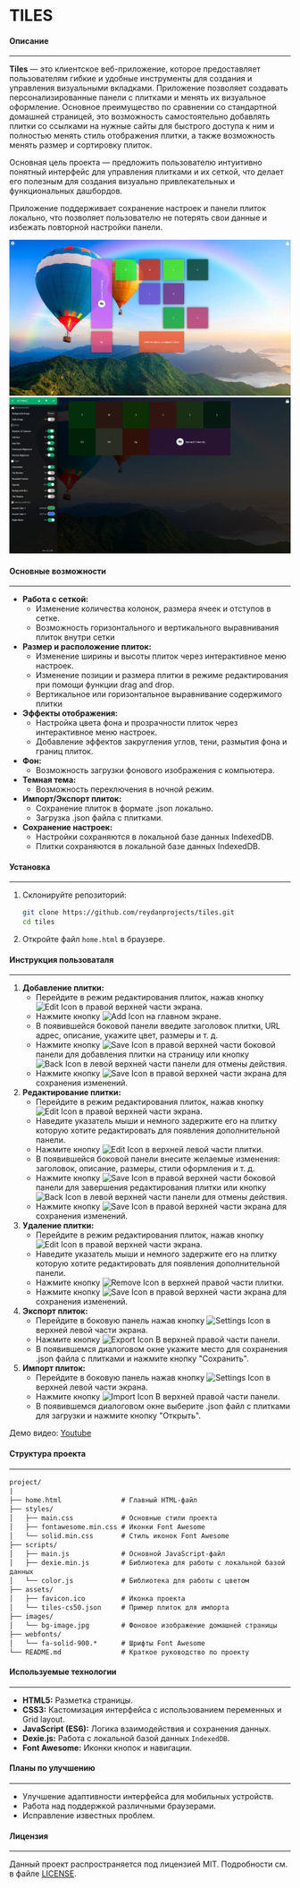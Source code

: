 # TILES


#### Описание
---
**Tiles** — это клиентское веб-приложение, которое предоставляет пользователям гибкие и удобные инструменты для создания и управления визуальными вкладками. Приложение позволяет создавать персонализированные панели с плитками и менять их визуальное оформление. Основное преимущество по сравнении со стандартной домашней страницей, это возможность самостоятельно добавлять плитки со ссылками на нужные сайты для быстрого доступа к ним и полностью менять стиль отображения плитки, а также возможность менять размер и сортировку плиток.

Основная цель проекта — предложить пользователю интуитивно понятный интерфейс для управления плитками и их сеткой, что делает его полезным для создания визуально привлекательных и функциональных дашбордов.

Приложение поддерживает сохранение настроек и панели плиток локально, что позволяет пользователю не потерять свои данные и избежать повторной настройки панели.

<img src="./images/1.png" alt="Main View">

<img src="./images/6.png" alt="Settings View">


#### Основные возможности
---
- **Работа с сеткой:**
  - Изменение количества колонок, размера ячеек и отступов в сетке.
  - Возможность горизонтального и вертикального выравнивания плиток внутри сетки
- **Размер и расположение плиток:**
  - Изменение ширины и высоты плиток через интерактивное меню настроек.
  - Изменение позиции и размера плитки в режиме редактирования при помощи функции drag and drop.
  - Вертикальное или горизонтальное выравнивание содержимого плитки
- **Эффекты отображения:**
  - Настройка цвета фона и прозрачности плиток через интерактивное меню настроек.
  - Добавление эффектов закругления углов, тени, размытия фона и границ плиток.
- **Фон:**
  - Возможность загрузки фонового изображения с компьютера.
- **Темная тема:**
  - Возможность переключения в ночной режим.
- **Импорт/Экспорт плиток:**
  - Сохранение плиток в формате .json локально.
  - Загрузка .json файла с плитками.
- **Сохранение настроек:**
  - Настройки сохраняются в локальной базе данных IndexedDB.
  - Плитки сохраняются в локальной базе данных IndexedDB.


#### Установка
---
1. Склонируйте репозиторий:
   ```bash
   git clone https://github.com/reydanprojects/tiles.git
   cd tiles
   ```
2. Откройте файл `home.html` в браузере.


#### Инструкция пользоваталя
---
1. **Добавление плитки:**
   - Перейдите в режим редактирования плиток, нажав кнопку <img src="https://cdn.jsdelivr.net/npm/bootstrap-icons/icons/lock-fill.svg" width="16" height="16" alt="Edit Icon"> в правой верхней части экрана.
   - Нажмите кнопку <img src="https://cdn.jsdelivr.net/npm/bootstrap-icons/icons/plus-square-fill.svg" width="16" height="16" alt="Add Icon"> на главном экране.
   - В появившейся боковой панели введите заголовок плитки, URL адрес, описание, укажите цвет, размеры и т. д.
   - Нажмите кнопку <img src="https://cdn.jsdelivr.net/npm/bootstrap-icons/icons/check.svg" width="16" height="16" alt="Save Icon"> в правой верхней части боковой панели для добавления плитки на страницу или кнопку <img src="https://cdn.jsdelivr.net/npm/bootstrap-icons/icons/arrow-left-short.svg" width="16" height="16" alt="Back Icon"> в левой верхней части панели для отмены действия.
   - Нажмите кнопку <img src="https://cdn.jsdelivr.net/npm/bootstrap-icons/icons/check.svg" width="16" height="16" alt="Save Icon"> в правой верхней части экрана для сохранения изменений.
2. **Редактирование плитки:**
   - Перейдите в режим редактирования плиток, нажав кнопку <img src="https://cdn.jsdelivr.net/npm/bootstrap-icons/icons/lock-fill.svg" width="16" height="16" alt="Edit Icon"> в правой верхней части экрана.
   - Наведите указатель мыши и немного задержите его на плитку которую хотите редактировать для появления дополнительной панели.
   - Нажмите кнопку <img src="https://cdn.jsdelivr.net/npm/bootstrap-icons/icons/gear-fill.svg" width="16" height="16" alt="Edit Icon"> в верхней левой части плитки.
   - В появившейся боковой панели внесите желаемые изменения: заголовок, описание, размеры, стили оформления и т. д.
   - Нажмите кнопку <img src="https://cdn.jsdelivr.net/npm/bootstrap-icons/icons/check.svg" width="16" height="16" alt="Save Icon"> в правой верхней части боковой панели для завершения редактирования плитки или кнопку <img src="https://cdn.jsdelivr.net/npm/bootstrap-icons/icons/arrow-left-short.svg" width="16" height="16" alt="Back Icon"> в левой верхней части панели для отмены действия.
   - Нажмите кнопку <img src="https://cdn.jsdelivr.net/npm/bootstrap-icons/icons/check.svg" width="16" height="16" alt="Save Icon"> в правой верхней части экрана для сохранения изменений.
3. **Удаление плитки:**
   - Перейдите в режим редактирования плиток, нажав кнопку <img src="https://cdn.jsdelivr.net/npm/bootstrap-icons/icons/lock-fill.svg" width="16" height="16" alt="Edit Icon"> в правой верхней части экрана.
   - Наведите указатель мыши и немного задержите его на плитку которую хотите редактировать для появления дополнительной панели.
   - Нажмите кнопку <img src="https://cdn.jsdelivr.net/npm/bootstrap-icons/icons/trash-fill.svg" width="16" height="16" alt="Remove Icon"> в верхней правой части плитки.
   - Нажмите кнопку <img src="https://cdn.jsdelivr.net/npm/bootstrap-icons/icons/check.svg" width="16" height="16" alt="Save Icon"> в правой верхней части экрана для сохранения изменений.
4. **Экспорт плиток:**
   - Перейдите в боковую панель нажав кнопку <img src="https://cdn.jsdelivr.net/npm/bootstrap-icons/icons/gear-fill.svg" width="16" height="16" alt="Settings Icon"> в верхней левой части экрана.
   - Нажмите кнопку <img src="https://cdn.jsdelivr.net/npm/bootstrap-icons/icons/arrow-up.svg" width="16" height="16" alt="Export Icon"> В верхней правой части панели.
   - В появившемся диалоговом окне укажите место для сохранения .json файла с плитками и нажмите кнопку "Сохранить".
5. **Импорт плиток:**
   - Перейдите в боковую панель нажав кнопку <img src="https://cdn.jsdelivr.net/npm/bootstrap-icons/icons/gear-fill.svg" width="16" height="16" alt="Settings Icon"> в верхней левой части экрана.
   - Нажмите кнопку <img src="https://cdn.jsdelivr.net/npm/bootstrap-icons/icons/arrow-up.svg" width="16" height="16" alt="Import Icon"> В верхней правой части панели.
   - В появившемся диалоговом окне выберите .json файл с плитками для загрузки и нажмите кнопку "Открыть".

Демо видео: [Youtube](https://youtube.com)


#### Структура проекта
---
```plaintext
project/
|
├── home.html               # Главный HTML-файл
├── styles/
│   ├── main.css            # Основные стили проекта
│   ├── fontawesome.min.css # Иконки Font Awesome
│   └── solid.min.css       # Стиль иконок Font Awesome
├── scripts/
│   ├── main.js             # Основной JavaScript-файл
│   ├── dexie.min.js        # Библиотека для работы с локальной базой данных
│   └── color.js            # Библиотека для работы с цветом
├── assets/
│   ├── favicon.ico         # Иконка проекта
│   └── tiles-cs50.json     # Пример плиток для импорта
├── images/
│   └── bg-image.jpg        # Фоновое изображение домашней страницы
├── webfonts/
│   └── fa-solid-900.*      # Шрифты Font Awesome
└── README.md               # Краткое руководство по проекту
```


#### Используемые технологии
---
- **HTML5:** Разметка страницы.
- **CSS3:** Кастомизация интерфейса с использованием переменных и Grid layout.
- **JavaScript (ES6):** Логика взаимодействия и сохранения данных.
- **Dexie.js:** Работа с локальной базой данных `IndexedDB`.
- **Font Awesome:** Иконки кнопок и навигации.


#### Планы по улучшению
---
- Улучшение адаптивности интерфейса для мобильных устройств.
- Работа над поддержкой различными браузерами.
- Исправление известных проблем.


#### Лицензия
---
Данный проект распространяется под лицензией MIT. Подробности см. в файле [LICENSE](./LICENSE).
